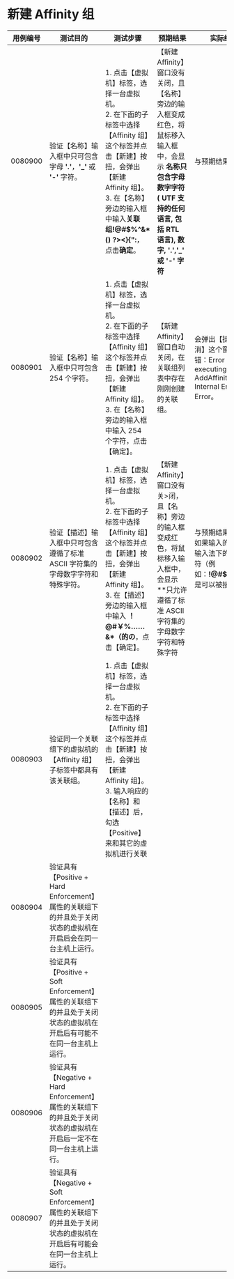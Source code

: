 # 新建 Affinity 组

| **用例编号** | **测试目的** | **测试步骤** | **预期结果** | **实际结果** | **备注** |
| ------------ | ------------ | ------------ | ------------ | ------------ | -------- |
| 0080900 | 验证【名称】输入框中只可包含字母 **'.'**，**'_'** 或 **'-'** 字符。 | 1. 点击【虚拟机】标签，选择一台虚拟机。<br/> 2. 在下面的子标签中选择 【Affinity 组】这个标签并点击【新建】按扭，会弹出【新建 Affinity 组】。<br/> 3. 在【名称】旁边的输入框中输入**关联组!@#$%^&*() ?><}{":**，点击**确定**。 | 【新建 Affinity】窗口没有关闭，且【名称】旁边的输入框变成红色，将鼠标移入输入框中，会显示 **名称只包含字母数字字符( UTF 支持的任何语言, 包括 RTL 语言), 数字, '.','_' 或 '-' 字符** | 与预期结果一致。 | |
| 0080901 | 验证【名称】输入框中只可包含 254 个字符。 | 1. 点击【虚拟机】标签，选择一台虚拟机。<br/> 2. 在下面的子标签中选择 【Affinity 组】这个标签并点击【新建】按扭，会弹出【新建 Affinity 组】。<br/> 3. 在【名称】旁边的输入框中输入 254 个字符，点击【确定】。 | 【新建 Affinity】窗口自动关闭，在关联组列表中存在刚刚创建的关联组。 | 会弹出【操作被取消】这个窗口并报错：Error while executing action AddAffinityGroup: Internal Engine Error。 | 见 https://github.com/eayun/ovirt-engine/issues/45 |
| 0080902 | 验证【描述】输入框中只可包含遵循了标准 ASCII 字符集的字母数字字符和特殊字符。 | 1. 点击【虚拟机】标签，选择一台虚拟机。<br/> 2. 在下面的子标签中选择 【Affinity 组】这个标签并点击【新建】按扭，会弹出【新建 Affinity 组】。<br/> 3. 在【描述】旁边的输入框中输入 **！@#￥%……&*（的の**，点击【确定】。 | 【新建 Affinity】窗口没有关>闭，且【名称】旁边的输入框变成红色，将鼠标移入输入框中，会显示 **只允许遵循了标准 ASCII 字符集的字母数字字符和特殊字符 | 与预期结果一致。如果输入的是英文输入法下的特殊字符（例如：**!@#$%^&**），是可以被接受的。 | |
| 0080903 | 验证同一个关联组下的虚拟机的【Affinity 组】子标签中都具有该关联组。 | 1. 点击【虚拟机】标签，选择一台虚拟机。<br/> 2. 在下面的子标签中选择 【Affinity 组】这个标签并点击【新建】按扭，会弹出【新建 Affinity 组】。<br/> 3. 输入响应的【名称】和【描述】后，勾选【Positive】来和其它的虚拟机进行关联 |  |
| 0080904 | 验证具有【Positive + Hard Enforcement】属性的关联组下的并且处于关闭状态的虚拟机在开启后会在同一台主机上运行。 |  |
| 0080905 | 验证具有【Positive + Soft Enforcement】属性的关联组下的并且处于关闭状态的虚拟机在开启后有可能不在同一台主机上运行。 |  | 
| 0080906 | 验证具有【Negative + Hard Enforcement】属性的关联组下的并且处于关闭状态的虚拟机在开启后一定不在同一台主机上运行。|  |
| 0080907 | 验证具有【Negative + Soft Enforcement】属性的关联组下的并且处于关闭状态的虚拟机在开启后有可能会在同一台主机上运行。|  |
